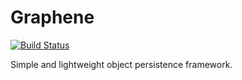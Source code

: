 Graphene
========
[![Build Status](https://travis-ci.org/deephacks/graphene.svg?branch=master)](https://travis-ci.org/deephacks/graphene)

Simple and lightweight object persistence framework.

